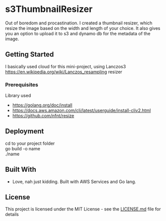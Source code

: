 # s3ThumbnailResizer

Out of boredom and procastination. I created a thumbnail resizer, which resize the image based on the width and length of your choice. It also gives you
an option to upload it to s3 and dynamo db for the metadata of the image.

## Getting Started

I basically used cloud for this mini-project,  using Lanczos3 https://en.wikipedia.org/wiki/Lanczos_resampling resizer


### Prerequisites

Library used

* https://golang.org/doc/install
* https://docs.aws.amazon.com/cli/latest/userguide/install-cliv2.html
* https://github.com/nfnt/resize

## Deployment

cd to your project folder<br/>
go build -o name <br/>
./name <br/> 

## Built With

* Love, nah just kidding. Built with AWS Services and Go lang.

## License

This project is licensed under the MIT License - see the [LICENSE.md](LICENSE.md) file for details
